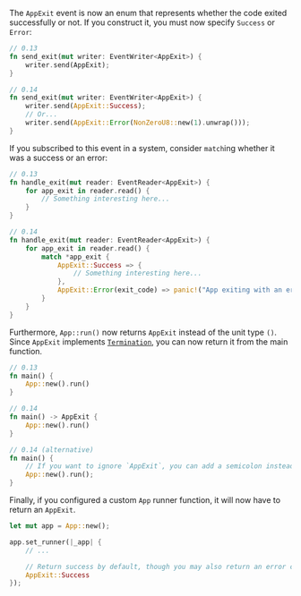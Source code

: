 The `AppExit` event is now an enum that represents whether the code exited successfully or not. If you construct it, you must now specify `Success` or `Error`:

```rust
// 0.13
fn send_exit(mut writer: EventWriter<AppExit>) {
    writer.send(AppExit);
}

// 0.14
fn send_exit(mut writer: EventWriter<AppExit>) {
    writer.send(AppExit::Success);
    // Or...
    writer.send(AppExit::Error(NonZeroU8::new(1).unwrap()));
}
```

If you subscribed to this event in a system, consider `match`ing whether it was a success or an error:

```rust
// 0.13
fn handle_exit(mut reader: EventReader<AppExit>) {
    for app_exit in reader.read() {
        // Something interesting here...
    }
}

// 0.14
fn handle_exit(mut reader: EventReader<AppExit>) {
    for app_exit in reader.read() {
        match *app_exit {
            AppExit::Success => {
                // Something interesting here...
            },
            AppExit::Error(exit_code) => panic!("App exiting with an error! (Code: {exit_code})"),
        }
    }
}
```

Furthermore, `App::run()` now returns `AppExit` instead of the unit type `()`. Since `AppExit` implements [`Termination`](https://doc.rust-lang.org/stable/std/process/trait.Termination.html), you can now return it from the main function.

```rust
// 0.13
fn main() {
    App::new().run()
}

// 0.14
fn main() -> AppExit {
    App::new().run()
}

// 0.14 (alternative)
fn main() {
    // If you want to ignore `AppExit`, you can add a semicolon instead. :)
    App::new().run();
}
```

Finally, if you configured a custom `App` runner function, it will now have to return an `AppExit`.

```rust
let mut app = App::new();

app.set_runner(|_app| {
    // ...

    // Return success by default, though you may also return an error code.
    AppExit::Success
});
```
